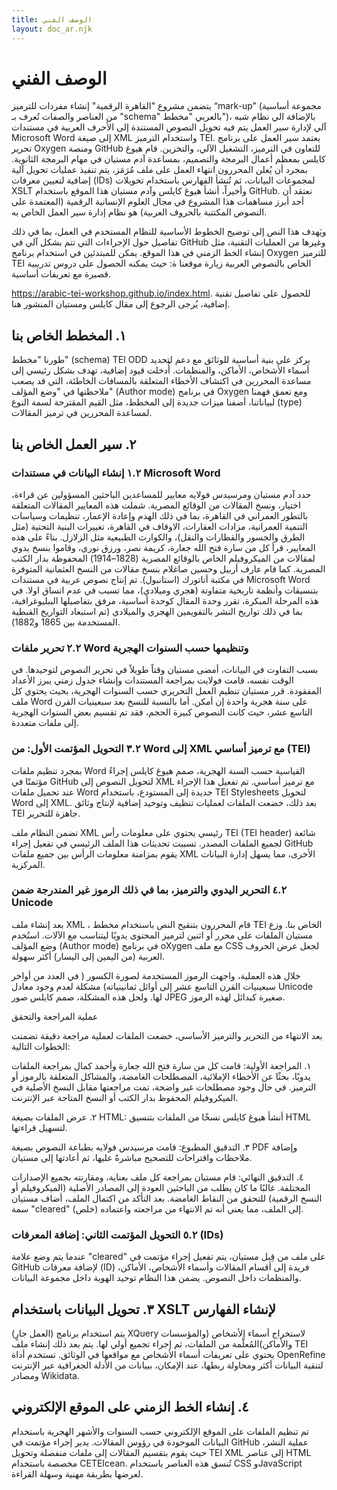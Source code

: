 ```yaml
---
title: الوصف الفني 
layout: doc_ar.njk
---
```


# الوصف الفني

يتضمن مشروع "القاهرة الرقمية" إنشاء مفردات للترميز “mark-up” (مجموعة أساسية من العناصر والصفات تُعرف بـ "schema" بالعربي "مخطط")، بالإضافة الي نظام شبه آلي لإدارة سير العمل يتم فيه تحويل النصوص المستندة إلى الأحرف العربية في مستندات Microsoft Word إلى صيغة XML واستخدام الترميز TEI. يعتمد سير العمل على برنامج تحرير Oxygen ومنصة GitHub للتعاون في الترميز، التشغيل الآلي، والتخزين. قام هيوغ كايلس بمعظم أعمال البرمجة والتصميم، بمساعدة آدم مستيان في مهام البرمجة الثانوية. بمجرد أن يُعلن المحررون انتهاء العمل على ملف مُرَمَز، يتم تنفيذ عمليات تحويل آلية إضافية لتعيين معرفات (IDs) لمجموعات البيانات، ثم تُنشأ الفهارس باستخدام تحويلات XSLT وأخيراً، أنشأ هيوغ كايلس وآدم مستيان هذا الموقع باستخدام GitHub. نعتقد أن أحد أبرز مساهمات هذا المشروع في مجال العلوم الإنسانية الرقمية (المعتمدة على النصوص المكتتبة بالحروف العربية) هو نظام إدارة سير العمل الخاص به.

ويَهدف هذا النص إلى توضيح  الخطوط الأساسية للنظام المستخدم في العمل، بما في ذلك تفاصيل حول الإجراءات التي تتم بشكل آلي في GitHub
 وغيرها من العمليات التقنية، مثل إنشاء الخط الزمني في هذا الموقع. يمكن للمبتدئين في استخدام برنامج Oxygen للترميز TEI الخاص بالنصوص العربية زيارة موقعنا ة:
 حيث يمكنه الحصول على دروس تدريبية قصيرة مع تعريفات أساسية.

https://arabic-tei-workshop.github.io/index.html.
للحصول على تفاصيل تقنية إضافية، يُرجى الرجوع إلى مقال كايلس ومستيان المنشور هنا.
 
## ١. المخطط الخاص بنا

طورنا "مخطط" (schema) TEI ODD يركز على بنية أساسية للوثائق مع دعم لتحديد أسماء الأشخاص، الأماكن، والمنظمات. أُدخلت قيود إضافية، تهدف بشكل رئيسي إلى مساعدة المحررين في اكتشاف الأخطاء المتعلقة بالمسافات الخاطئة، التي قد يصعب ملاحظتها في "وضع المؤلف" (Author mode) في برنامج Oxygen ومع تعمق فهمنا لبياناتنا، أضفنا ميزات جديدة إلى المخطط، مثل القيم المقترحة لسمة النوع (type) لمساعدة المحررين في ترميز المقالات.
 
## ٢. سير العمل الخاص بنا

### ١.٢ إنشاء البيانات في مستندات Microsoft Word

حدد آدم مستيان ومرسيدس فولايه معايير للمساعدين الباحثين المسؤولين عن قراءة، اختيار، ونسخ المقالات من الوقائع المصرية. شملت هذه المعايير المقالات المتعلقة بالتطور العمراني في القاهرة، بما في ذلك الهدم وإعادة الإعمار، تنظيمات وسياسات التنمية العمرانية، مزادات العقارات، الاوقاف في القاهرة، تغييرات البنية التحتية (مثل الطرق والجسور والقطارات والنقل)، والكوارث الطبيعية مثل الزلازل.
بناءً على هذه المعايير، قرأ كل من سارة فتح الله جعارة، كريمة نصر، ورزق نوري، وقاموا بنسخ يدوي لمقالات من الميكروفيلم الخاص بالوقائع المصرية (1828–1914) المحفوظة بدار الكتب المصرية. كما قام عارف أربيل وحسين صاغلام بنسخ مقالات من النسخ العثمانية المتوفرة في مكتبة أتاتورك (استانبول). تم إنتاج نصوص عربية في مستندات Microsoft Word بتنسيقات وأنظمة تاريخية متفاوتة (هجري وميلادي)، مما تسبب في عدم اتساق اولا.
في هذه المرحلة المبكرة، تقرر وحدة المقال كوحدة أساسية، مرفق بتفاصيلها الببليوغرافية، بما في ذلك تواريخ النشر بالتقويمين الهجري والميلادي (تم استبعاد التواريخ القبطية المستخدمة بين 1865 و1882).
 
### ٢.٢ تحرير ملفات Word وتنظيمها حسب السنوات الهجرية

بسبب التفاوت في البيانات، أمضى مستيان وقتاً طويلاً في تحرير النصوص لتوحيدها. في الوقت نفسه، قامت فولايت بمراجعة المستندات وإنشاء جدول زمني يبرز الأعداد المفقودة. قرر مستيان تنظيم العمل التحريري حسب السنوات الهجرية، بحيث يحتوي كل ملف Word على سنة هجرية واحدة إن أمكن. أما بالنسبة للنسخ بعد سبعينيات القرن التاسع عشر، حيث كانت النصوص كبيرة الحجم، فقد تم تقسيم بعض السنوات الهجرية إلى ملفات متعددة.
 
### ٣.٢ التحويل المؤتمت الأول: من Word إلى XML مع ترميز أساسي (TEI)

بمجرد تنظيم ملفات Word القياسية حسب السنة الهجرية، صمم هيوغ كايلس إجراءً مؤتمتًا في GitHub لتحويل النصوص إلى XML مع ترميز أساسي. تم تفعيل هذا الإجراء عند تحميل ملفات Word جديدة إلى المستودع، باستخدام TEI Stylesheets لتحويل Word إلى XML. بعد ذلك، خضعت الملفات لعمليات تنظيف وتوحيد إضافية لإنتاج وثائق TEI جاهزة للتحرير.

تضمن النظام ملف XML رئيسي يحتوي على معلومات رأس TEI (TEI header) شائعة لجميع الملفات المصدر. تسببت تحديثات هذا الملف الرئيسي في تفعيل إجراء GitHub يقوم بمزامنة معلومات الرأس بين جميع ملفات XML الأخرى، مما يسهل إدارة البيانات المركزية.
 
### ٤.٢ التحرير اليدوي والترميز، بما في ذلك الرموز غير المندرجة ضمن Unicode

بعد إنشاء ملف XML ، قام المحررون بتنقيح النص باستخدام مخطط TEI الخاص بنا. وزع مستيان الملفات على محرر أو اثنين لترميز المحتوى يدويًا ليتناسب مع الآلات. استُخدم وضع المؤلف (Author mode) في برنامج oXygen مع ملف CSS لجعل عرض الحروف العربية (من اليمين إلى اليسار) أكثر سهولة.

خلال هذه العملية، واجهت الرموز المستخدمة لصورة الكسور ( في العدد من أواخر سبعينيات القرن التاسع عشر إلى أوائل ثمانينياته) مشكلة لعدم وجود معادل Unicode لها. ولحل هذه المشكلة، صمم كايلس صور JPEG صغيرة كبدائل لهذه الرموز.

عملية المراجعة والتحقق

بعد الانتهاء من التحرير والترميز الأساسي، خضعت الملفات لعملية مراجعة دقيقة تضمنت الخطوات التالية:

١.	المراجعة الأولية: قامت كل من سارة فتح الله جعارة وأحمد كمال بمراجعة الملفات يدويًا، بحثًا عن الأخطاء الإملائية، المصطلحات الغامضة، والمشاكل المتعلقة بالرموز أو الترميز. في حال وجود مصطلحات غير واضحة، تمت مراجعتها مقابل النسخ الأصلية في الميكروفيلم المحفوظ بدار الكتب أو النسخ المتاحة عبر الإنترنت.

٢.	عرض الملفات بصيغة HTML: أنشأ هيوغ كايلس نسخًا من الملفات بتنسيق HTML لتسهيل قراءتها.

٣.	التدقيق المطبوع: قامت مرسيدس فولايه بطباعة النصوص بصيغة PDF وإضافة ملاحظات واقتراحات للتصحيح مباشرةً عليها، ثم أعادتها إلى مستيان.

٤.	التدقيق النهائي: قام مستيان بمراجعة كل ملف بعناية، ومقارنته بجميع الإصدارات المختلفة. غالبًا ما كان يطلب من الباحثين العودة إلى المصادر الأصلية (الميكروفيلم أو النسخ الرقمية) للتحقق من النقاط الغامضة. بعد التأكد من اكتمال الملف، أضاف مستيان سمة "cleared" (خلص) إلى الملف، مما يعني أنه تم الانتهاء من مراجعته واعتماده.
 
### ٥.٢ التحويل المؤتمت الثاني: إضافة المعرفات (IDs)
عندما يتم وضع علامة "cleared" على ملف من قِبل مستيان، يتم تفعيل إجراء مؤتمت في GitHub لإضافة معرفات (ID)
فريدة إلى أقسام المقالات وأسماء الأشخاص، الأماكن، والمنظمات داخل النصوص. يضمن هذا النظام توحيد الهوية داخل مجموعة البيانات.
 
## ٣. تحويل البيانات باستخدام XSLT لإنشاء الفهارس
(العمل جارٍ) يتم استخدام برنامج XQuery لاستخراج أسماء الأشخاص (والمؤسسات والأماكن)المُعلَّمة من الملفات، ثم إجراء تجميع أولي لها. يتم بعد ذلك إنشاء ملف TEI يحتوي على تعريفات أسماء الأشخاص مع مواقعها في الوثائق. تستخدم أداة OpenRefine لتنقية البيانات أكثر ومحاولة ربطها، عند الإمكان، ببيانات من الأدلة الجغرافية عبر الإنترنت ومصادر Wikidata.
 
## ٤. إنشاء الخط الزمني على الموقع الإلكتروني
تم تنظيم الملفات على الموقع الإلكتروني حسب السنوات والأشهر الهجرية باستخدام البيانات الموجودة في رؤوس المقالات. يدير إجراء مؤتمت في GitHub عملية النشر، حيث يقوم بتقسيم المقالات إلى ملفات منفصلة وتحويل TEI XML إلى عناصر HTML مخصصة باستخدام CETEIcean. تُنسق هذه العناصر باستخدام CSS وJavaScript لعرضها بطريقة مهنية وسهلة القراءة.






